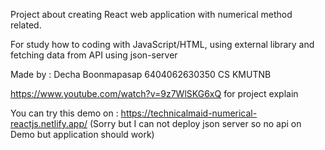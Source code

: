Project about creating React web application with numerical method related.

For study how to coding with JavaScript/HTML, using external library and fetching data from API using json-server

Made by : Decha Boonmapasap 6404062630350 CS KMUTNB

https://www.youtube.com/watch?v=9z7WlSKG6xQ for project explain

You can try this demo on : https://technicalmaid-numerical-reactjs.netlify.app/
(Sorry but I can not deploy json server so no api on Demo but application should work)
